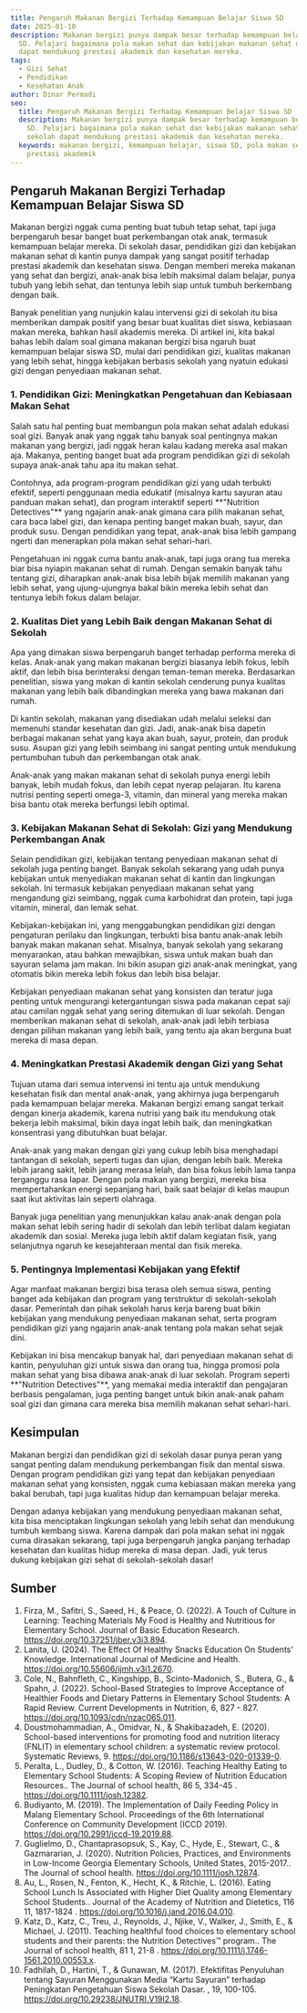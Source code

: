 ```yaml
---
title: Pengaruh Makanan Bergizi Terhadap Kemampuan Belajar Siswa SD
date: 2025-01-10
description: Makanan bergizi punya dampak besar terhadap kemampuan belajar siswa
  SD. Pelajari bagaimana pola makan sehat dan kebijakan makanan sehat di sekolah
  dapat mendukung prestasi akademik dan kesehatan mereka.
tags:
  - Gizi Sehat
  - Pendidikan
  - Kesehatan Anak
author: Dinar Permadi
seo:
  title: Pengaruh Makanan Bergizi Terhadap Kemampuan Belajar Siswa SD
  description: Makanan bergizi punya dampak besar terhadap kemampuan belajar siswa
    SD. Pelajari bagaimana pola makan sehat dan kebijakan makanan sehat di
    sekolah dapat mendukung prestasi akademik dan kesehatan mereka.
  keywords: makanan bergizi, kemampuan belajar, siswa SD, pola makan sehat,
    prestasi akademik
---
```


## Pengaruh Makanan Bergizi Terhadap Kemampuan Belajar Siswa SD

Makanan bergizi nggak cuma penting buat tubuh tetap sehat, tapi juga berpengaruh besar banget buat perkembangan otak anak, termasuk kemampuan belajar mereka. Di sekolah dasar, pendidikan gizi dan kebijakan makanan sehat di kantin punya dampak yang sangat positif terhadap prestasi akademik dan kesehatan siswa. Dengan memberi mereka makanan yang sehat dan bergizi, anak-anak bisa lebih maksimal dalam belajar, punya tubuh yang lebih sehat, dan tentunya lebih siap untuk tumbuh berkembang dengan baik.

Banyak penelitian yang nunjukin kalau intervensi gizi di sekolah itu bisa memberikan dampak positif yang besar buat kualitas diet siswa, kebiasaan makan mereka, bahkan hasil akademis mereka. Di artikel ini, kita bakal bahas lebih dalam soal gimana makanan bergizi bisa ngaruh buat kemampuan belajar siswa SD, mulai dari pendidikan gizi, kualitas makanan yang lebih sehat, hingga kebijakan berbasis sekolah yang nyatuin edukasi gizi dengan penyediaan makanan sehat.

### 1. **Pendidikan Gizi: Meningkatkan Pengetahuan dan Kebiasaan Makan Sehat**

Salah satu hal penting buat membangun pola makan sehat adalah edukasi soal gizi. Banyak anak yang nggak tahu banyak soal pentingnya makan makanan yang bergizi, jadi nggak heran kalau kadang mereka asal makan aja. Makanya, penting banget buat ada program pendidikan gizi di sekolah supaya anak-anak tahu apa itu makan sehat.

Contohnya, ada program-program pendidikan gizi yang udah terbukti efektif, seperti penggunaan media edukatif (misalnya kartu sayuran atau panduan makan sehat), dan program interaktif seperti &#x2A;*"Nutrition Detectives"** yang ngajarin anak-anak gimana cara pilih makanan sehat, cara baca label gizi, dan kenapa penting banget makan buah, sayur, dan produk susu. Dengan pendidikan yang tepat, anak-anak bisa lebih gampang ngerti dan menerapkan pola makan sehat sehari-hari.

Pengetahuan ini nggak cuma bantu anak-anak, tapi juga orang tua mereka biar bisa nyiapin makanan sehat di rumah. Dengan semakin banyak tahu tentang gizi, diharapkan anak-anak bisa lebih bijak memilih makanan yang lebih sehat, yang ujung-ujungnya bakal bikin mereka lebih sehat dan tentunya lebih fokus dalam belajar.

### 2. **Kualitas Diet yang Lebih Baik dengan Makanan Sehat di Sekolah**

Apa yang dimakan siswa berpengaruh banget terhadap performa mereka di kelas. Anak-anak yang makan makanan bergizi biasanya lebih fokus, lebih aktif, dan lebih bisa berinteraksi dengan teman-teman mereka. Berdasarkan penelitian, siswa yang makan di kantin sekolah cenderung punya kualitas makanan yang lebih baik dibandingkan mereka yang bawa makanan dari rumah.

Di kantin sekolah, makanan yang disediakan udah melalui seleksi dan memenuhi standar kesehatan dan gizi. Jadi, anak-anak bisa dapetin berbagai makanan sehat yang kaya akan buah, sayur, protein, dan produk susu. Asupan gizi yang lebih seimbang ini sangat penting untuk mendukung pertumbuhan tubuh dan perkembangan otak anak.

Anak-anak yang makan makanan sehat di sekolah punya energi lebih banyak, lebih mudah fokus, dan lebih cepat nyerap pelajaran. Itu karena nutrisi penting seperti omega-3, vitamin, dan mineral yang mereka makan bisa bantu otak mereka berfungsi lebih optimal.

### 3. **Kebijakan Makanan Sehat di Sekolah: Gizi yang Mendukung Perkembangan Anak**

Selain pendidikan gizi, kebijakan tentang penyediaan makanan sehat di sekolah juga penting banget. Banyak sekolah sekarang yang udah punya kebijakan untuk menyediakan makanan sehat di kantin dan lingkungan sekolah. Ini termasuk kebijakan penyediaan makanan sehat yang mengandung gizi seimbang, nggak cuma karbohidrat dan protein, tapi juga vitamin, mineral, dan lemak sehat.

Kebijakan-kebijakan ini, yang menggabungkan pendidikan gizi dengan pengaturan perilaku dan lingkungan, terbukti bisa bantu anak-anak lebih banyak makan makanan sehat. Misalnya, banyak sekolah yang sekarang menyarankan, atau bahkan mewajibkan, siswa untuk makan buah dan sayuran selama jam makan. Ini bikin asupan gizi anak-anak meningkat, yang otomatis bikin mereka lebih fokus dan lebih bisa belajar.

Kebijakan penyediaan makanan sehat yang konsisten dan teratur juga penting untuk mengurangi ketergantungan siswa pada makanan cepat saji atau camilan nggak sehat yang sering ditemukan di luar sekolah. Dengan memberikan makanan sehat di sekolah, anak-anak jadi lebih terbiasa dengan pilihan makanan yang lebih baik, yang tentu aja akan berguna buat mereka di masa depan.

### 4. **Meningkatkan Prestasi Akademik dengan Gizi yang Sehat**

Tujuan utama dari semua intervensi ini tentu aja untuk mendukung kesehatan fisik dan mental anak-anak, yang akhirnya juga berpengaruh pada kemampuan belajar mereka. Makanan bergizi emang sangat terkait dengan kinerja akademik, karena nutrisi yang baik itu mendukung otak bekerja lebih maksimal, bikin daya ingat lebih baik, dan meningkatkan konsentrasi yang dibutuhkan buat belajar.

Anak-anak yang makan dengan gizi yang cukup lebih bisa menghadapi tantangan di sekolah, seperti tugas dan ujian, dengan lebih baik. Mereka lebih jarang sakit, lebih jarang merasa lelah, dan bisa fokus lebih lama tanpa terganggu rasa lapar. Dengan pola makan yang bergizi, mereka bisa mempertahankan energi sepanjang hari, baik saat belajar di kelas maupun saat ikut aktivitas lain seperti olahraga.

Banyak juga penelitian yang menunjukkan kalau anak-anak dengan pola makan sehat lebih sering hadir di sekolah dan lebih terlibat dalam kegiatan akademik dan sosial. Mereka juga lebih aktif dalam kegiatan fisik, yang selanjutnya ngaruh ke kesejahteraan mental dan fisik mereka.

### 5. **Pentingnya Implementasi Kebijakan yang Efektif**

Agar manfaat makanan bergizi bisa terasa oleh semua siswa, penting banget ada kebijakan dan program yang terstruktur di sekolah-sekolah dasar. Pemerintah dan pihak sekolah harus kerja bareng buat bikin kebijakan yang mendukung penyediaan makanan sehat, serta program pendidikan gizi yang ngajarin anak-anak tentang pola makan sehat sejak dini.

Kebijakan ini bisa mencakup banyak hal, dari penyediaan makanan sehat di kantin, penyuluhan gizi untuk siswa dan orang tua, hingga promosi pola makan sehat yang bisa dibawa anak-anak di luar sekolah. Program seperti &#x2A;*"Nutrition Detectives"**, yang memakai media interaktif dan pengajaran berbasis pengalaman, juga penting banget untuk bikin anak-anak paham soal gizi dan gimana cara mereka bisa memilih makanan sehat sehari-hari.

## Kesimpulan

Makanan bergizi dan pendidikan gizi di sekolah dasar punya peran yang sangat penting dalam mendukung perkembangan fisik dan mental siswa. Dengan program pendidikan gizi yang tepat dan kebijakan penyediaan makanan sehat yang konsisten, nggak cuma kebiasaan makan mereka yang bakal berubah, tapi juga kualitas hidup dan kemampuan belajar mereka.

Dengan adanya kebijakan yang mendukung penyediaan makanan sehat, kita bisa menciptakan lingkungan sekolah yang lebih sehat dan mendukung tumbuh kembang siswa. Karena dampak dari pola makan sehat ini nggak cuma dirasakan sekarang, tapi juga berpengaruh jangka panjang terhadap kesehatan dan kualitas hidup mereka di masa depan. Jadi, yuk terus dukung kebijakan gizi sehat di sekolah-sekolah dasar!

## Sumber

1. Firza, M., Safitri, S., Saeed, H., & Peace, O. (2022). A Touch of Culture in Learning: Teaching Materials My Food is Healthy and Nutritious for Elementary School. Journal of Basic Education Research. <https://doi.org/10.37251/jber.v3i3.894>.
2. Lanita, U. (2024). The Effect Of Healthy Snacks Education On Students' Knowledge. International Journal of Medicine and Health. <https://doi.org/10.55606/ijmh.v3i1.2670>.
3. Cole, N., Bahnfleth, C., Kingshipp, B., Scinto-Madonich, S., Butera, G., & Spahn, J. (2022). School-Based Strategies to Improve Acceptance of Healthier Foods and Dietary Patterns in Elementary School Students: A Rapid Review. Current Developments in Nutrition, 6, 827 - 827. <https://doi.org/10.1093/cdn/nzac065.011>.
4. Doustmohammadian, A., Omidvar, N., & Shakibazadeh, E. (2020). School-based interventions for promoting food and nutrition literacy (FNLIT) in elementary school children: a systematic review protocol. Systematic Reviews, 9. <https://doi.org/10.1186/s13643-020-01339-0>.
5. Peralta, L., Dudley, D., & Cotton, W. (2016). Teaching Healthy Eating to Elementary School Students: A Scoping Review of Nutrition Education Resources.. The Journal of school health, 86 5, 334-45 . <https://doi.org/10.1111/josh.12382>.
6. Budiyanto, M. (2019). The Implementation of Daily Feeding Policy in Malang Elementary School. Proceedings of the 6th International Conference on Community Development (ICCD 2019). <https://doi.org/10.2991/iccd-19.2019.88>.
7. Guglielmo, D., Chantaprasopsuk, S., Kay, C., Hyde, E., Stewart, C., & Gazmararian, J. (2020). Nutrition Policies, Practices, and Environments in Low-Income Georgia Elementary Schools, United States, 2015-2017.. The Journal of school health. <https://doi.org/10.1111/josh.12874>.
8. Au, L., Rosen, N., Fenton, K., Hecht, K., & Ritchie, L. (2016). Eating School Lunch Is Associated with Higher Diet Quality among Elementary School Students.. Journal of the Academy of Nutrition and Dietetics, 116 11, 1817-1824 . <https://doi.org/10.1016/j.jand.2016.04.010>.
9. Katz, D., Katz, C., Treu, J., Reynolds, J., Njike, V., Walker, J., Smith, E., & Michael, J. (2011). Teaching healthful food choices to elementary school students and their parents: the Nutrition Detectives™ program.. The Journal of school health, 81 1, 21-8 . <https://doi.org/10.1111/j.1746-1561.2010.00553.x>.
10. Fadhilah, D., Hartini, T., & Gunawan, M. (2017). Efektifitas Penyuluhan tentang Sayuran Menggunakan Media “Kartu Sayuran” terhadap Peningkatan Pengetahuan Siswa Sekolah Dasar. , 19, 100-105. <https://doi.org/10.29238/JNUTRI.V19I2.18>.
